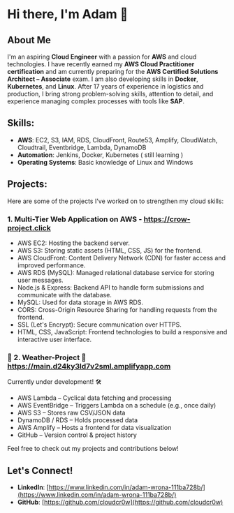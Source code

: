 # Hi there, I'm Adam 👋

## About Me
I'm an aspiring **Cloud Engineer** with a passion for **AWS** and cloud technologies. I have recently earned my **AWS Cloud Practitioner certification** and am currently preparing for the **AWS Certified Solutions Architect – Associate** exam. I am also developing skills in **Docker**, **Kubernetes**, and **Linux**. After 17 years of experience in logistics and production, I bring strong problem-solving skills, attention to detail, and experience managing complex processes with tools like **SAP**.

## Skills:
- **AWS**: EC2, S3, IAM, RDS, CloudFront, Route53, Amplify, CloudWatch, Cloudtrail, Eventbridge, Lambda, DynamoDB
- **Automation**: Jenkins, Docker, Kubernetes ( still learning )
- **Operating Systems**: Basic knowledge of Linux and Windows

## Projects:
Here are some of the projects I've worked on to strengthen my cloud skills:

### 1. Multi-Tier Web Application on AWS - https://crow-project.click
- AWS EC2: Hosting the backend server.
- AWS S3: Storing static assets (HTML, CSS, JS) for the frontend.
- AWS CloudFront: Content Delivery Network (CDN) for faster access and improved performance.
- AWS RDS (MySQL): Managed relational database service for storing user messages.
- Node.js & Express: Backend API to handle form submissions and communicate with the database.
- MySQL: Used for data storage in AWS RDS.
- CORS: Cross-Origin Resource Sharing for handling requests from the frontend.
- SSL (Let's Encrypt): Secure communication over HTTPS.
- HTML, CSS, JavaScript: Frontend technologies to build a responsive and interactive user interface.


### :construction: 2. Weather-Project :construction: https://main.d24ky3ld7v2sml.amplifyapp.com
Currently under development! :hammer_and_wrench: 
- AWS Lambda – Cyclical data fetching and processing
- AWS EventBridge – Triggers Lambda on a schedule (e.g., once daily)
- AWS S3 – Stores raw CSV/JSON data
- DynamoDB / RDS – Holds processed data
- AWS Amplify – Hosts a frontend for data visualization
- GitHub – Version control & project history


Feel free to check out my projects and contributions below!

## Let's Connect!
- **LinkedIn**: [https://www.linkedin.com/in/adam-wrona-111ba728b/](https://www.linkedin.com/in/adam-wrona-111ba728b/)  
- **GitHub**: [https://github.com/cloudcr0w](https://github.com/cloudcr0w)

